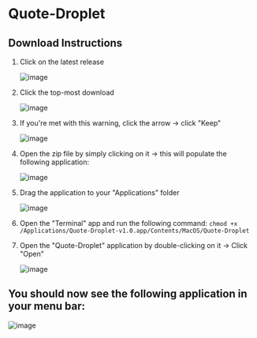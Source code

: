 # Quote-Droplet

## Download Instructions

1. Click on the latest release

    ![image](https://github.com/Daggerpov/Quote-Droplet/assets/53918934/43c8b7aa-13e9-4ffe-bcb5-72d8b7dee268)

2. Click the top-most download

    ![image](https://github.com/Daggerpov/Quote-Droplet/assets/53918934/40a59e4f-57bb-450e-93e0-ec2cf8a81c64)

3. If you're met with this warning, click the arrow -> click "Keep"

    ![image](https://github.com/Daggerpov/Quote-Droplet/assets/53918934/8b29959f-7287-4e3d-9635-f8c614ce162e)

5. Open the zip file by simply clicking on it -> this will populate the following application:

    ![image](https://github.com/Daggerpov/Quote-Droplet/assets/53918934/dcef98e5-5b11-4cc5-8085-872a265f8f6c)

6. Drag the application to your "Applications" folder

    ![image](https://github.com/Daggerpov/Quote-Droplet/assets/53918934/9e9055ed-d697-4557-a214-f3322e088ae0)

7. Open the "Terminal" app and run the following command: `chmod +x /Applications/Quote-Droplet-v1.0.app/Contents/MacOS/Quote-Droplet`


8. Open the "Quote-Droplet" application by double-clicking on it -> Click "Open"

    ![image](https://github.com/Daggerpov/Quote-Droplet/assets/53918934/066acba9-e4d9-4ace-8156-613ac4d3f5a2)


## You should now see the following application in your menu bar: 

![image](https://github.com/Daggerpov/Quote-Droplet/assets/53918934/7a753cfc-4a07-45b9-9893-14a8d1319705)

